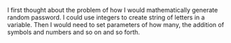 I first thought about the problem of how I would mathematically generate random password. I could use integers to create string of letters in a variable. Then I would need to set parameters of how many, the addition of symbols and numbers and so on and so forth. 
